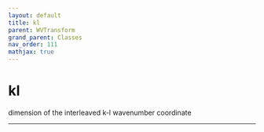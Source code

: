 ```yaml
---
layout: default
title: kl
parent: WVTransform
grand_parent: Classes
nav_order: 111
mathjax: true
---
```


#  kl

dimension of the interleaved k-l wavenumber coordinate


---

